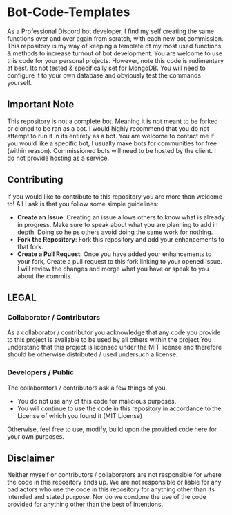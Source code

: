 # Bot-Code-Templates

As a Professional Discord bot developer, I find my self creating the same functions over and over again
from scratch, with each new bot commission. This repository is my way of keeping a template of my most 
used functions & methods to increase turnout of bot development. You are welcome to use this code for your 
personal projects. However, note this code is rudimentary at best. Its not tested & specifically set for MongoDB. 
You will need to configure it to your own database and obviously test the commands yourself.

## Important Note

This repository is not a complete bot. Meaning it is not meant to be forked or cloned to be ran as a bot. I would highly 
recommend that you do not attempt to run it in its entirety as a bot. You are welcome to contact me if you would like a specific 
bot, I usually make bots for communities for free (within reason). Commissioned bots will need to be hosted by the client. I do not 
provide hosting as a service.

## Contributing

If you would like to contribute to this repository you are more than welcome to! All I ask is that you follow some simple guidelines: 

 - **Create an Issue**: Creating an issue allows others to know what is already in progress. Make sure to speak about what you are planning to add in depth. Doing so helps others avoid doing the same work for nothing.
 - **Fork the Repository**: Fork this repository and add your enhancements to that fork.
 - **Create a Pull Request**: Once you have added your enhancements to your fork, Create a pull request to this fork linking to your opened Issue. I will review the changes and merge what you have or speak to you about the commits.

## LEGAL

### Collaborator / Contributors
As a collaborator / contributor you acknowledge that any code you provide to this project is available to be used by all others within the project You understand that this project is licensed under the MIT license and therefore should be otherwise distributed / used undersuch a license. 

### Developers / Public
The collaborators / contributors ask a few things of you. 
 - You do not use any of this code for malicious purposes. 
 - You will continue to use the code in this repository in accordance to the License of which you found it (MIT License)
	
Otherwise, feel free to use, modify, build upon the provided code here for your own purposes. 

## Disclaimer

Neither myself or contributors / collaborators are not responsible for where the code in this repository ends up. We are not responsible or liable for any bad actors who use the code in this repository for anything other than its intended and stated purpose. Nor do we condone the use of the code provided for anything other than the best of intentions. 

